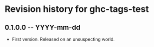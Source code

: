 # Revision history for ghc-tags-test

## 0.1.0.0 -- YYYY-mm-dd

* First version. Released on an unsuspecting world.
